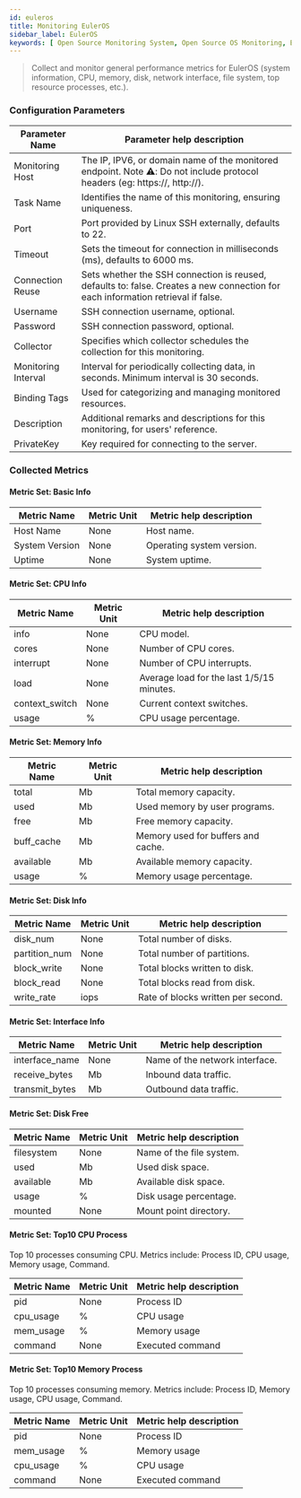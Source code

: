 ```yaml
---
id: euleros
title: Monitoring EulerOS
sidebar_label: EulerOS
keywords: [ Open Source Monitoring System, Open Source OS Monitoring, EulerOS Monitoring ]
---
```


> Collect and monitor general performance metrics for EulerOS (system information, CPU, memory, disk, network interface, file system, top resource processes, etc.).

### Configuration Parameters

|   Parameter Name    |                                                    Parameter help description                                                    |
|---------------------|----------------------------------------------------------------------------------------------------------------------------------|
| Monitoring Host     | The IP, IPV6, or domain name of the monitored endpoint. Note ⚠️: Do not include protocol headers (eg: https://, http://).        |
| Task Name           | Identifies the name of this monitoring, ensuring uniqueness.                                                                     |
| Port                | Port provided by Linux SSH externally, defaults to 22.                                                                           |
| Timeout             | Sets the timeout for connection in milliseconds (ms), defaults to 6000 ms.                                                       |
| Connection Reuse    | Sets whether the SSH connection is reused, defaults to: false. Creates a new connection for each information retrieval if false. |
| Username            | SSH connection username, optional.                                                                                               |
| Password            | SSH connection password, optional.                                                                                               |
| Collector           | Specifies which collector schedules the collection for this monitoring.                                                          |
| Monitoring Interval | Interval for periodically collecting data, in seconds. Minimum interval is 30 seconds.                                           |
| Binding Tags        | Used for categorizing and managing monitored resources.                                                                          |
| Description         | Additional remarks and descriptions for this monitoring, for users' reference.                                                   |
| PrivateKey          | Key required for connecting to the server.                                                                                       |

### Collected Metrics

#### Metric Set: Basic Info

|  Metric Name   | Metric Unit |  Metric help description  |
|----------------|-------------|---------------------------|
| Host Name      | None        | Host name.                |
| System Version | None        | Operating system version. |
| Uptime         | None        | System uptime.            |

#### Metric Set: CPU Info

|  Metric Name   | Metric Unit |          Metric help description          |
|----------------|-------------|-------------------------------------------|
| info           | None        | CPU model.                                |
| cores          | None        | Number of CPU cores.                      |
| interrupt      | None        | Number of CPU interrupts.                 |
| load           | None        | Average load for the last 1/5/15 minutes. |
| context_switch | None        | Current context switches.                 |
| usage          | %           | CPU usage percentage.                     |

#### Metric Set: Memory Info

| Metric Name | Metric Unit |      Metric help description       |
|-------------|-------------|------------------------------------|
| total       | Mb          | Total memory capacity.             |
| used        | Mb          | Used memory by user programs.      |
| free        | Mb          | Free memory capacity.              |
| buff_cache  | Mb          | Memory used for buffers and cache. |
| available   | Mb          | Available memory capacity.         |
| usage       | %           | Memory usage percentage.           |

#### Metric Set: Disk Info

|  Metric Name  | Metric Unit |      Metric help description       |
|---------------|-------------|------------------------------------|
| disk_num      | None        | Total number of disks.             |
| partition_num | None        | Total number of partitions.        |
| block_write   | None        | Total blocks written to disk.      |
| block_read    | None        | Total blocks read from disk.       |
| write_rate    | iops        | Rate of blocks written per second. |

#### Metric Set: Interface Info

|  Metric Name   | Metric Unit |    Metric help description     |
|----------------|-------------|--------------------------------|
| interface_name | None        | Name of the network interface. |
| receive_bytes  | Mb          | Inbound data traffic.          |
| transmit_bytes | Mb          | Outbound data traffic.         |

#### Metric Set: Disk Free

| Metric Name | Metric Unit | Metric help description  |
|-------------|-------------|--------------------------|
| filesystem  | None        | Name of the file system. |
| used        | Mb          | Used disk space.         |
| available   | Mb          | Available disk space.    |
| usage       | %           | Disk usage percentage.   |
| mounted     | None        | Mount point directory.   |

#### Metric Set: Top10 CPU Process

Top 10 processes consuming CPU. Metrics include: Process ID, CPU usage, Memory usage, Command.

| Metric Name | Metric Unit | Metric help description |
|-------------|-------------|-------------------------|
| pid         | None        | Process ID              |
| cpu_usage   | %           | CPU usage               |
| mem_usage   | %           | Memory usage            |
| command     | None        | Executed command        |

#### Metric Set: Top10 Memory Process

Top 10 processes consuming memory. Metrics include: Process ID, Memory usage, CPU usage, Command.

| Metric Name | Metric Unit | Metric help description |
|-------------|-------------|-------------------------|
| pid         | None        | Process ID              |
| mem_usage   | %           | Memory usage            |
| cpu_usage   | %           | CPU usage               |
| command     | None        | Executed command        |
